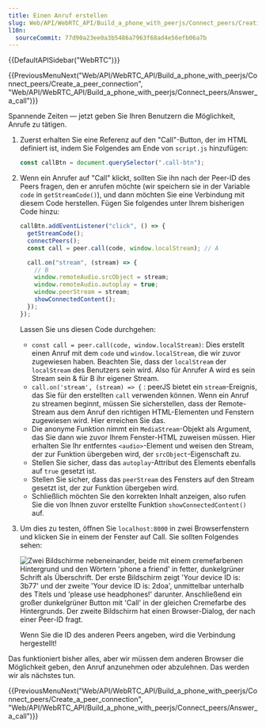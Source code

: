 ```yaml
---
title: Einen Anruf erstellen
slug: Web/API/WebRTC_API/Build_a_phone_with_peerjs/Connect_peers/Creating_a_call
l10n:
  sourceCommit: 77d90a23ee0a3b5486a7963f68ad4e56efb06a7b
---
```


{{DefaultAPISidebar("WebRTC")}}

{{PreviousMenuNext("Web/API/WebRTC_API/Build_a_phone_with_peerjs/Connect_peers/Create_a_peer_connection", "Web/API/WebRTC_API/Build_a_phone_with_peerjs/Connect_peers/Answer_a_call")}}

Spannende Zeiten — jetzt geben Sie Ihren Benutzern die Möglichkeit, Anrufe zu tätigen.

1. Zuerst erhalten Sie eine Referenz auf den "Call"-Button, der im HTML definiert ist, indem Sie Folgendes am Ende von `script.js` hinzufügen:

   ```js
   const callBtn = document.querySelector(".call-btn");
   ```

2. Wenn ein Anrufer auf "Call" klickt, sollten Sie ihn nach der Peer-ID des Peers fragen, den er anrufen möchte (wir speichern sie in der Variable `code` in `getStreamCode()`), und dann möchten Sie eine Verbindung mit diesem Code herstellen. Fügen Sie folgendes unter Ihrem bisherigen Code hinzu:

   ```js
   callBtn.addEventListener("click", () => {
     getStreamCode();
     connectPeers();
     const call = peer.call(code, window.localStream); // A

     call.on("stream", (stream) => {
       // B
       window.remoteAudio.srcObject = stream;
       window.remoteAudio.autoplay = true;
       window.peerStream = stream;
       showConnectedContent();
     });
   });
   ```

   Lassen Sie uns diesen Code durchgehen:

   - `const call = peer.call(code, window.localStream)`: Dies erstellt einen Anruf mit dem `code` und `window.localStream`, die wir zuvor zugewiesen haben. Beachten Sie, dass der `localStream` der `localStream` des Benutzers sein wird. Also für Anrufer A wird es sein Stream sein & für B ihr eigener Stream.
   - `call.on('stream', (stream) => {` : peerJS bietet ein `stream`-Ereignis, das Sie für den erstellten `call` verwenden können. Wenn ein Anruf zu streamen beginnt, müssen Sie sicherstellen, dass der Remote-Stream aus dem Anruf den richtigen HTML-Elementen und Fenstern zugewiesen wird. Hier erreichen Sie das.
   - Die anonyme Funktion nimmt ein `MediaStream`-Objekt als Argument, das Sie dann wie zuvor Ihrem Fenster-HTML zuweisen müssen. Hier erhalten Sie Ihr entferntes `<audio>`-Element und weisen den Stream, der zur Funktion übergeben wird, der `srcObject`-Eigenschaft zu.
   - Stellen Sie sicher, dass das `autoplay`-Attribut des Elements ebenfalls auf `true` gesetzt ist.
   - Stellen Sie sicher, dass das `peerStream` des Fensters auf den Stream gesetzt ist, der zur Funktion übergeben wird.
   - Schließlich möchten Sie den korrekten Inhalt anzeigen, also rufen Sie die von Ihnen zuvor erstellte Funktion `showConnectedContent()` auf.

3. Um dies zu testen, öffnen Sie `localhost:8000` in zwei Browserfenstern und klicken Sie in einem der Fenster auf Call. Sie sollten Folgendes sehen:

   ![Zwei Bildschirme nebeneinander, beide mit einem cremefarbenen Hintergrund und den Wörtern 'phone a friend' in fetter, dunkelgrüner Schrift als Überschrift. Der erste Bildschirm zeigt 'Your device ID is: 3b77' und der zweite 'Your device ID is: 2doa', unmittelbar unterhalb des Titels und 'please use headphones!' darunter. Anschließend ein großer dunkelgrüner Button mit 'Call' in der gleichen Cremefarbe des Hintergrunds. Der zweite Bildschirm hat einen Browser-Dialog, der nach einer Peer-ID fragt.](screens_side_by_side.png)

   Wenn Sie die ID des anderen Peers angeben, wird die Verbindung hergestellt!

Das funktioniert bisher alles, aber wir müssen dem anderen Browser die Möglichkeit geben, den Anruf anzunehmen oder abzulehnen. Das werden wir als nächstes tun.

{{PreviousMenuNext("Web/API/WebRTC_API/Build_a_phone_with_peerjs/Connect_peers/Create_a_peer_connection", "Web/API/WebRTC_API/Build_a_phone_with_peerjs/Connect_peers/Answer_a_call")}}
